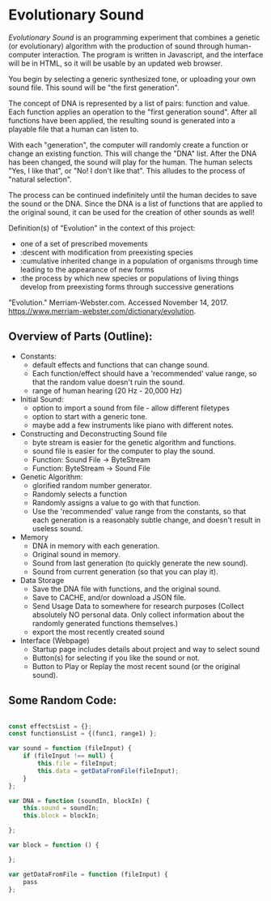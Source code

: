 # Evolutionary Sound

*Evolutionary Sound* is an programming experiment that combines a genetic (or evolutionary) algorithm with the production of sound through human-computer interaction.  The program is written in Javascript, and the interface will be in HTML, so it will be usable by an updated web browser.  


You begin by selecting a generic synthesized tone, or uploading your own sound file.  This sound will be "the first generation".


The concept of DNA is represented by a list of pairs: function and value.  Each function applies an operation to the "first generation sound".  After all functions have been applied, the resulting sound is generated into a playable file that a human can listen to.


With each "generation", the computer will randomly create a function or change an existing function.  This will change the "DNA" list.  After the DNA has been changed, the sound will play for the human.  The human selects "Yes, I like that", or "No! I don't like that".  This alludes to the process of "natural selection".


The process can be continued indefinitely until the human decides to save the sound or the DNA.  Since the DNA is a list of functions that are applied to the original sound, it can be used for the creation of other sounds as well!




Definition(s) of "Evolution" in the context of this project:

* one of a set of prescribed movements
* :descent with modification from preexisting species
* :cumulative inherited change in a population of organisms through time leading to the appearance of new forms
* :the process by which new species or populations of living things develop from preexisting forms through successive generations

"Evolution." Merriam-Webster.com. Accessed November 14, 2017. https://www.merriam-webster.com/dictionary/evolution.








## Overview of Parts (Outline):

* Constants:
    - default effects and functions that can change sound.
    - Each function/effect should have a 'recommended' value range, so that the random value doesn't ruin the sound.
    - range of human hearing (20 Hz - 20,000 Hz)
* Initial Sound:
    - option to import a sound from file - allow different filetypes
    - option to start with a generic tone.
    - maybe add a few instruments like piano with different notes.
* Constructing and Deconstructing Sound file
    - byte stream is easier for the genetic algorithm and functions.
    - sound file is easier for the computer to play the sound.
    - Function: Sound File  ->  ByteStream
    - Function: ByteStream  ->  Sound File
* Genetic Algorithm:
    - glorified random number generator.
    - Randomly selects a function
    - Randomly assigns a value to go with that function.
    - Use the 'recommended' value range from the constants, so that each generation is a reasonably subtle change, and doesn't result in useless sound.
* Memory
    - DNA in memory with each generation.
    - Original sound in memory.
    - Sound from last generation (to quickly generate the new sound).
    - Sound from current generation (so that you can play it).
* Data Storage
    - Save the DNA file with functions, and the original sound.
    - Save to CACHE, and/or download a JSON file.
    - Send Usage Data to somewhere for research purposes (Collect absolutely NO personal data. Only collect information about the randomly generated functions themselves.)
    - export the most recently created sound
* Interface (Webpage)
    - Startup page includes details about project and way to select sound
    - Button(s) for selecting if you like the sound or not.
    - Button to Play or Replay the most recent sound (or the original sound).





## Some Random Code:

~~~ javascript

const effectsList = {};
const functionsList = {(func1, range1) };

var sound = function (fileInput) {
    if (fileInput !== null) {
        this.file = fileInput;
        this.data = getDataFromFile(fileInput);
    }
};

var DNA = function (soundIn, blockIn) {
    this.sound = soundIn;
    this.block = blockIn;

};

var block = function () {

};

var getDataFromFile = function (fileInput) {
    pass
};
~~~
